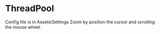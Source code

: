 # ThreadPool
Config file is in Assets\Settings
Zoom by position the cursor and scrolling the mouse wheel